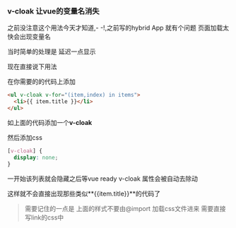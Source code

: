 ### v-cloak 让vue的变量名消失

之前没注意这个用法今天才知道,- -!,之前写的hybrid App 就有个问题 页面加载太快会出现变量名

当时简单的处理是 延迟一点显示

现在直接说下用法

在你需要的的代码上添加

```html
<ul v-cloak v-for="(item,index) in items">
  <li>{{ item.title }}</li>
</ul>
```

如上面的代码添加一个**v-cloak**

然后添加css

```css
[v-cloak] {
  display: none;
}
```

一开始该列表就会隐藏之后等vue ready v-cloak 属性会被自动去除动

这样就不会直接出现那些类似**{{item.title}}**的代码了

<blockquote class="tip">
需要记住的一点是 上面的样式不要由@import 加载css文件进来 需要直接写link的css中
</blockquote>

